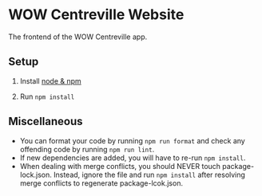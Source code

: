 # WOW Centreville Website

The frontend of the WOW Centreville app.

## Setup

1. Install [node & npm](https://docs.npmjs.com/downloading-and-installing-node-js-and-npm)

2. Run `npm install`

## Miscellaneous

-   You can format your code by running `npm run format` and check any offending code by running `npm run lint`.
-   If new dependencies are added, you will have to re-run `npm install`.
-   When dealing with merge conflicts, you should NEVER touch package-lock.json. Instead, ignore the file and run `npm install` after resolving merge conflicts to regenerate package-lcok.json.
